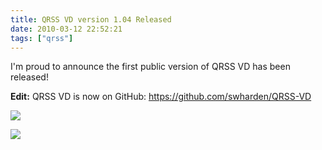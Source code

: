 ```yaml
---
title: QRSS VD version 1.04 Released
date: 2010-03-12 22:52:21
tags: ["qrss"]
---
```




I'm proud to announce the first public version of QRSS VD has been released!

__Edit:__ QRSS VD is now on GitHub: <https://github.com/swharden/QRSS-VD>

<div class="text-center">

![](https://swharden.com/static/2010/03/12/qrss_vd_resume.png)

</div>

<div class="text-center img-border">

![](https://swharden.com/static/2010/03/12/sampleCapture.png)

</div>